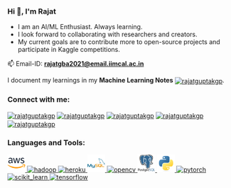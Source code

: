 ### Hi 👋, I'm Rajat

- I am an AI/ML Enthusiast. Always learning.
- I look forward to collaborating with researchers and creators.
- My current goals are to contribute more to open-source projects and participate in Kaggle competitions.

📫 Email-ID: **rajatgba2021@email.iimcal.ac.in**

I document my learnings in my **Machine Learning Notes** <a href="https://ml-notes-rajatgupta.notion.site/ml-notes-rajatgupta/47bf08f60cad49ba83c0675b0a360f6a?v=b9ba5ea7dbf64a2c84f4e8ebac4ba70b" target="blank"><img align="center" src="https://upload.wikimedia.org/wikipedia/commons/e/e9/Notion-logo.svg" alt="rajatguptakgp" height="30" width="40" /></a>.

<h3 align="left">Connect with me:</h3>
<p align="left">
<a href="https://linkedin.com/in/rajatguptakgp" target="blank"><img align="center" src="https://upload.wikimedia.org/wikipedia/commons/8/81/LinkedIn_icon.svg" alt="rajatguptakgp" height="30" width="40" /></a>
<a href="https://www.kaggle.com/rajat95gupta" target="blank"><img align="center" src="https://www.vectorlogo.zone/logos/kaggle/kaggle-icon.svg" alt="rajatguptakgp" height="30" width="40" /></a>
<a href="https://www.codechef.com/users/rajatguptakgp" target="blank"><img align="center" src="https://cdn.jsdelivr.net/npm/simple-icons@3.1.0/icons/codechef.svg" alt="rajatguptakgp" height="30" width="40" /></a>
<a href="https://www.hackerrank.com/rajatguptakgp" target="blank"><img align="center" src="https://upload.wikimedia.org/wikipedia/commons/6/6a/Hackerrank_meaningful_logo.svg" alt="rajatguptakgp" height="30" width="40" /></a>
<a href="https://scholar.google.com/citations?user=6Lj2OfAAAAAJ&hl=en" target="blank"><img align="center" src="https://img.icons8.com/material-outlined/384/000000/google-scholar.png" alt="rajatguptakgp" height="40" width="40" /></a>  
</p>
<!-- <p>&nbsp;<img align="right" src="https://github-readme-stats.vercel.app/api?username=rajatguptakgp&count_private=true&show_icons=true&locale=en&hide=prs,contribs" alt="rajatguptakgp" /></p> -->
<h3 align="left">Languages and Tools:</h3>
<p align="left"> <a href="https://aws.amazon.com" target="_blank"> <img src="https://raw.githubusercontent.com/devicons/devicon/master/icons/amazonwebservices/amazonwebservices-original-wordmark.svg" alt="aws" width="40" height="40"/> </a> <a href="https://hadoop.apache.org/" target="_blank"> <img src="https://www.vectorlogo.zone/logos/apache_hadoop/apache_hadoop-icon.svg" alt="hadoop" width="40" height="40"/> </a> <a href="https://heroku.com" target="_blank"> <img src="https://www.vectorlogo.zone/logos/heroku/heroku-icon.svg" alt="heroku" width="40" height="40"/> </a> <a href="https://www.mysql.com/" target="_blank"> <img src="https://raw.githubusercontent.com/devicons/devicon/master/icons/mysql/mysql-original-wordmark.svg" alt="mysql" width="40" height="40"/> </a> <a href="https://opencv.org/" target="_blank"> <img src="https://www.vectorlogo.zone/logos/opencv/opencv-icon.svg" alt="opencv" width="40" height="40"/> </a> <a href="https://www.postgresql.org" target="_blank"> <img src="https://raw.githubusercontent.com/devicons/devicon/master/icons/postgresql/postgresql-original-wordmark.svg" alt="postgresql" width="40" height="40"/> </a> <a href="https://www.python.org" target="_blank"> <img src="https://raw.githubusercontent.com/devicons/devicon/master/icons/python/python-original.svg" alt="python" width="40" height="40"/> </a> <a href="https://pytorch.org/" target="_blank"> <img src="https://www.vectorlogo.zone/logos/pytorch/pytorch-icon.svg" alt="pytorch" width="40" height="40"/> </a> <a href="https://scikit-learn.org/" target="_blank"> <img src="https://upload.wikimedia.org/wikipedia/commons/0/05/Scikit_learn_logo_small.svg" alt="scikit_learn" width="40" height="40"/> </a> <a href="https://www.tensorflow.org" target="_blank"> <img src="https://www.vectorlogo.zone/logos/tensorflow/tensorflow-icon.svg" alt="tensorflow" width="40" height="40"/> </a> </p>
